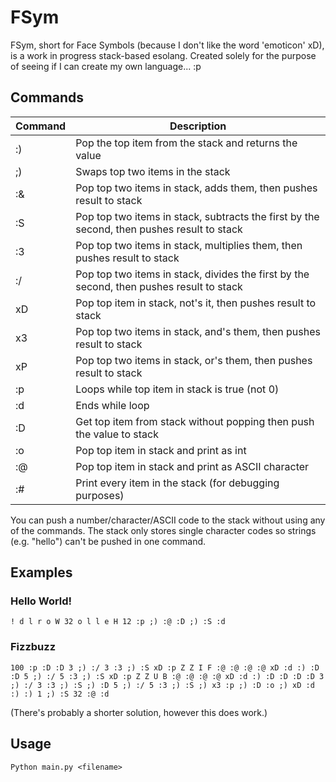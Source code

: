 # FSym
FSym, short for Face Symbols (because I don't like the word 'emoticon' xD), is a work in progress stack-based esolang. Created solely for the purpose of seeing if I can create my own language... :p

## Commands
Command | Description
------------ | -------------
:) | Pop the top item from the stack and returns the value
;) | Swaps top two items in the stack
:& | Pop top two items in stack, adds them, then pushes result to stack
:S | Pop top two items in stack,  subtracts the first by the second, then pushes result to stack
:3 | Pop top two items in stack, multiplies them, then pushes result to stack
:/ | Pop top two items in stack, divides the first by the second, then pushes result to stack
xD | Pop top item in stack, not's it, then pushes result to stack
x3 | Pop top two items in stack, and's them, then pushes result to stack
xP | Pop top two items in stack, or's them, then pushes result to stack
:p | Loops while top item in stack is true (not 0)
:d | Ends while loop
:D | Get top item from stack without popping then push the value to stack
:o | Pop top item in stack and print as int
:@ | Pop top item in stack and print as ASCII character
:# | Print every item in the stack (for debugging purposes)


You can push a number/character/ASCII code to the stack without using any of the commands. The stack only stores single character codes so strings (e.g. "hello") can't be pushed in one command.


## Examples
### Hello World!
```! d l r o W 32 o l l e H 12 :p ;) :@ :D ;) :S :d```
### Fizzbuzz
```100 :p :D :D 3 ;) :/ 3 :3 ;) :S xD :p Z Z I F :@ :@ :@ :@ xD :d :) :D :D 5 ;) :/ 5 :3 ;) :S xD :p Z Z U B :@ :@ :@ :@ xD :d :) :D :D :D :D 3 ;) :/ 3 :3 ;) :S ;) :D 5 ;) :/ 5 :3 ;) :S ;) x3 :p ;) :D :o ;) xD :d :) :) 1 ;) :S 32 :@ :d```

(There's probably a shorter solution, however this does work.)

## Usage
```Python main.py <filename>```
